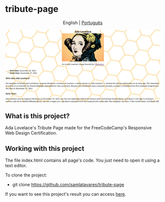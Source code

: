 # tribute-page
<p align="center">
	<span>English</span> | <a href="https://github.com/samlatavares/tribute-page/blob/master/translations/pt-br/README.md">Português</a>
</p>

<img id="image" src="images/screenshot-tribute-page.jpg" alt="Screenshot of the page."></img>

## What is this project?
Ada Lovelace's Tribute Page made for the FreeCodeCamp's Responsive Web Design Certification.

## Working with this project
The file index.html contains all page's code. You just need to open it using a text editor.

To clone the project:
- git clone https://github.com/samlatavares/tribute-page


If you want to see this project's result you can access <a href="https://samlatavares.github.io/tribute-page/" target="_blank">here</a>.
